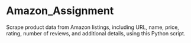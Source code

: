 # Amazon_Assignment
Scrape product data from Amazon listings, including URL, name, price, rating, number of reviews, and additional details, using this Python script.
